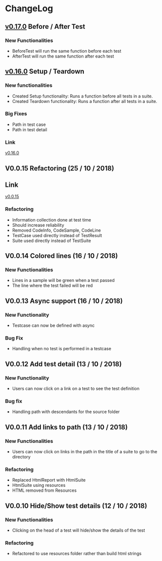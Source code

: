 # ChangeLog
## [v0.17.0](https://github.com/kurohikari/MyoTest/tree/65b08f02b4beec3841f04f32ecff26f68cdd41c9) Before / After Test
### New Functionalities
* BeforeTest will run the same function before each test
* AfterTest will run the same function after each test
## [v0.16.0](https://github.com/kurohikari/MyoTest/projects/1#column-3673246) Setup / Teardown
### New functionalities
* Created Setup functionality: Runs a function before all tests in a suite.
* Created Teardown functionality: Runs a function after all tests in a suite.
### Big Fixes
* Path in test case
* Path in test detail
### Link
[v0.16.0](https://github.com/kurohikari/MyoTest/tree/cdf916aea776b9db2d99291b3ec1892a63eb0717)
## V0.0.15 Refactoring (25 / 10 / 2018)
## Link
[v0.0.15](https://github.com/kurohikari/MyoTest/tree/92cdeeece213e828b91d14f677e8745a6890d2a9)
### Refactoring
* Information collection done at test time
* Should increase reliability
* Removed CodeInfo, CodeSample, CodeLine
* TestCase used directly instead of TestResult
* Suite used directly instead of TestSuite
## V0.0.14 Colored lines (16 / 10 / 2018)
### New Functionalities
* Lines in a sample will be green when a test passed
* The line where the test failed will be red
## V0.0.13 Async support (16 / 10 / 2018)
### New Functionality
* Testcase can now be defined with async
### Bug Fix
* Handling when no test is performed in a testcase
## V0.0.12 Add test detail (13 / 10 / 2018)
### New Functionality
* Users can now click on a link on a test to see the test definition
### Bug fix
* Handling path with descendants for the source folder
## V0.0.11 Add links to path (13 / 10 / 2018)
### New Functionalities
* Users can now click on links in the path in the title of a suite to go to the directory
### Refactoring
* Replaced HtmlReport with HtmlSuite
* HtmlSuite using resources
* HTML removed from Resources
## V0.0.10 Hide/Show test details (12 / 10 / 2018)
### New Functionalities
* Clicking on the head of a test will hide/show the details of the test
### Refactoring
* Refactored to use resources folder rather than build html strings